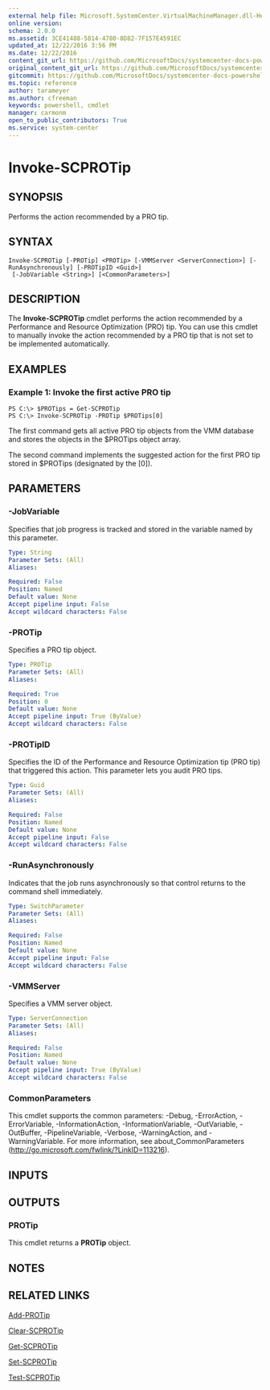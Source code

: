 ```yaml
---
external help file: Microsoft.SystemCenter.VirtualMachineManager.dll-Help.xml
online version: 
schema: 2.0.0
ms.assetid: 3CE41488-5814-4780-8D82-7F157E4591EC
updated_at: 12/22/2016 3:56 PM
ms.date: 12/22/2016
content_git_url: https://github.com/MicrosoftDocs/systemcenter-docs-powershell/blob/live/systemcenter-cmdlets/SystemCenter2016/VirtualMachineManager/vlatest/Invoke-SCPROTip.md
original_content_git_url: https://github.com/MicrosoftDocs/systemcenter-docs-powershell/blob/live/systemcenter-cmdlets/SystemCenter2016/VirtualMachineManager/vlatest/Invoke-SCPROTip.md
gitcommit: https://github.com/MicrosoftDocs/systemcenter-docs-powershell/blob/96e5647587661652225fbdd2c797cd4d59d542bc/systemcenter-cmdlets/SystemCenter2016/VirtualMachineManager/vlatest/Invoke-SCPROTip.md
ms.topic: reference
author: tarameyer
ms.author: cfreeman
keywords: powershell, cmdlet
manager: carmonm
open_to_public_contributors: True
ms.service: system-center
---
```


# Invoke-SCPROTip

## SYNOPSIS
Performs the action recommended by a PRO tip.

## SYNTAX

```
Invoke-SCPROTip [-PROTip] <PROTip> [-VMMServer <ServerConnection>] [-RunAsynchronously] [-PROTipID <Guid>]
 [-JobVariable <String>] [<CommonParameters>]
```

## DESCRIPTION
The **Invoke-SCPROTip** cmdlet performs the action recommended by a Performance and Resource Optimization (PRO) tip.
You can use this cmdlet to manually invoke the action recommended by a PRO tip that is not set to be implemented automatically.

## EXAMPLES

### Example 1: Invoke the first active PRO tip
```
PS C:\> $PROTips = Get-SCPROTip
PS C:\> Invoke-SCPROTip -PROTip $PROTips[0]
```

The first command gets all active PRO tip objects from the VMM database and stores the objects in the $PROTips object array.

The second command implements the suggested action for the first PRO tip stored in $PROTips (designated by the \[0\]).

## PARAMETERS

### -JobVariable
Specifies that job progress is tracked and stored in the variable named by this parameter.

```yaml
Type: String
Parameter Sets: (All)
Aliases: 

Required: False
Position: Named
Default value: None
Accept pipeline input: False
Accept wildcard characters: False
```

### -PROTip
Specifies a PRO tip object.

```yaml
Type: PROTip
Parameter Sets: (All)
Aliases: 

Required: True
Position: 0
Default value: None
Accept pipeline input: True (ByValue)
Accept wildcard characters: False
```

### -PROTipID
Specifies the ID of the Performance and Resource Optimization tip (PRO tip) that triggered this action.
This parameter lets you audit PRO tips.

```yaml
Type: Guid
Parameter Sets: (All)
Aliases: 

Required: False
Position: Named
Default value: None
Accept pipeline input: False
Accept wildcard characters: False
```

### -RunAsynchronously
Indicates that the job runs asynchronously so that control returns to the command shell immediately.

```yaml
Type: SwitchParameter
Parameter Sets: (All)
Aliases: 

Required: False
Position: Named
Default value: None
Accept pipeline input: False
Accept wildcard characters: False
```

### -VMMServer
Specifies a VMM server object.

```yaml
Type: ServerConnection
Parameter Sets: (All)
Aliases: 

Required: False
Position: Named
Default value: None
Accept pipeline input: True (ByValue)
Accept wildcard characters: False
```

### CommonParameters
This cmdlet supports the common parameters: -Debug, -ErrorAction, -ErrorVariable, -InformationAction, -InformationVariable, -OutVariable, -OutBuffer, -PipelineVariable, -Verbose, -WarningAction, and -WarningVariable. For more information, see about_CommonParameters (http://go.microsoft.com/fwlink/?LinkID=113216).

## INPUTS

## OUTPUTS

### PROTip
This cmdlet returns a **PROTip** object.

## NOTES

## RELATED LINKS

[Add-PROTip](xref:SystemCenter2016/VirtualMachineManager/vlatest/Add-PROTip.md)

[Clear-SCPROTip](xref:SystemCenter2016/VirtualMachineManager/vlatest/Clear-SCPROTip.md)

[Get-SCPROTip](xref:SystemCenter2016/VirtualMachineManager/vlatest/Get-SCPROTip.md)

[Set-SCPROTip](xref:SystemCenter2016/VirtualMachineManager/vlatest/Set-SCPROTip.md)

[Test-SCPROTip](xref:SystemCenter2016/VirtualMachineManager/vlatest/Test-SCPROTip.md)

